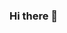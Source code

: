 ### Hi there 👋

<!--
**colinmsmith115/colinmsmith115** is a ✨ _special_ ✨ repository because its `README.md` (this file) appears on your GitHub profile.

Here are some ideas to get you started:

- Im trying my best
-->
